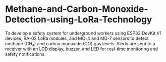 # Methane-and-Carbon-Monoxide-Detection-using-LoRa-Technology
To develop a safety system for underground workers using ESP32 DevKit V1 devices, RA-02 LoRa modules, and MQ-4 and MQ-7 sensors to detect methane (CH₄) and carbon monoxide (CO) gas levels. Alerts are sent to a receiver with an LCD display, buzzer, and LED for real-time monitoring and safety notifications.
